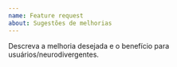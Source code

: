 ```yaml
---
name: Feature request
about: Sugestões de melhorias
---
```


Descreva a melhoria desejada e o benefício para usuários/neurodivergentes.
